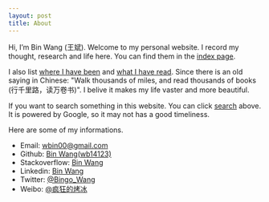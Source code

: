 ```yaml
---
layout: post
title: About
---
```


Hi, I’m Bin Wang (王斌). Welcome to my personal website. I record my thought, research and life here. You can find them in the [index page](/).

I also list [where I have been](/travel.html) and [what I have read](/read.html). Since there is an old saying in Chinese: "Walk thousands of miles, and read thousands of books (行千里路，读万卷书)". I belive it makes my life vaster and more beautiful.

If you want to search something in this website. You can click [search](/search.html) above. It is powered by Google, so it may not has a good timeliness.

Here are some of my informations.

+ Email: [wbin00@gmail.com](mailto:wbin00@gmail.com)
+ Github: [Bin Wang(wb14123)](https://github.com/wb14123)
+ Stackoverflow: [Bin Wang](http://stackoverflow.com/users/1068627/bin-wang)
+ Linkedin: [Bin Wang](http://www.linkedin.com/profile/view?id=128350957)
+ Twitter: [@Bingo_Wang](https://twitter.com/Bingo_Wang)
+ Weibo: [@疯狂的烤冰](https://weibo.com/kaobing)

